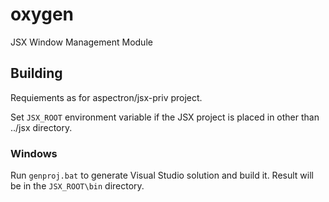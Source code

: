 # oxygen

JSX Window Management Module

## Building

Requiements as for aspectron/jsx-priv project.

Set `JSX_ROOT` environment variable if the JSX project is placed in other
than ../jsx directory.

### Windows

Run `genproj.bat` to generate Visual Studio solution and build it. Result will
be in the `JSX_ROOT\bin` directory.   